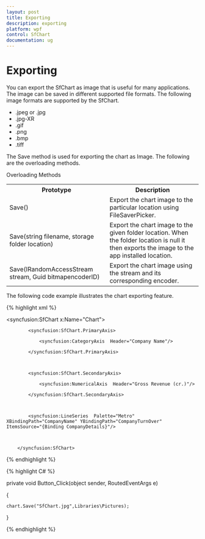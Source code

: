 ```yaml
---
layout: post
title: Exporting
description: exporting
platform: wpf
control: SfChart
documentation: ug
---
```


# Exporting

You can export the SfChart as image that is useful for many applications. The image can be saved in different supported file formats. The following image formats are supported by the SfChart.

* .jpeg or .jpg
* .jpg-XR
* .gif
* .png
* .bmp
* .tiff



The Save method is used for exporting the chart as Image. The following are the overloading methods.

Overloading Methods

<table>
<tr>
<th>
Prototype</th><th>
Description</th></tr>
<tr>
<td>
Save()</td><td>
Export the chart image to the particular location using FileSaverPicker.</td></tr>
<tr>
<td>
Save(string filename, storage folder location)</td><td>
Export the chart image to the given folder location. When the folder location is null it then exports the image to the app installed location.</td></tr>
<tr>
<td>
Save(IRandomAccessStream stream, Guid bitmapencoderID)</td><td>
Export the chart image using the stream and its corresponding encoder.</td></tr>
</table>


The following code example illustrates the chart exporting feature.

{% highlight xml %}



<syncfusion:SfChart x:Name="Chart">

            <syncfusion:SfChart.PrimaryAxis>

                <syncfusion:CategoryAxis  Header="Company Name"/>

            </syncfusion:SfChart.PrimaryAxis>



            <syncfusion:SfChart.SecondaryAxis>

                <syncfusion:NumericalAxis  Header="Gross Revenue (cr.)"/>

            </syncfusion:SfChart.SecondaryAxis>



            <syncfusion:LineSeries  Palette="Metro"   XBindingPath="CompanyName" YBindingPath="CompanyTurnOver" ItemsSource="{Binding CompanyDetails}"/>



        </syncfusion:SfChart>



{% endhighlight %}

{% highlight C# %}


private void Button_Click(object sender, RoutedEventArgs e)

{

    chart.Save("SfChart.jpg",Libraries\Pictures);



}


{% endhighlight %}
